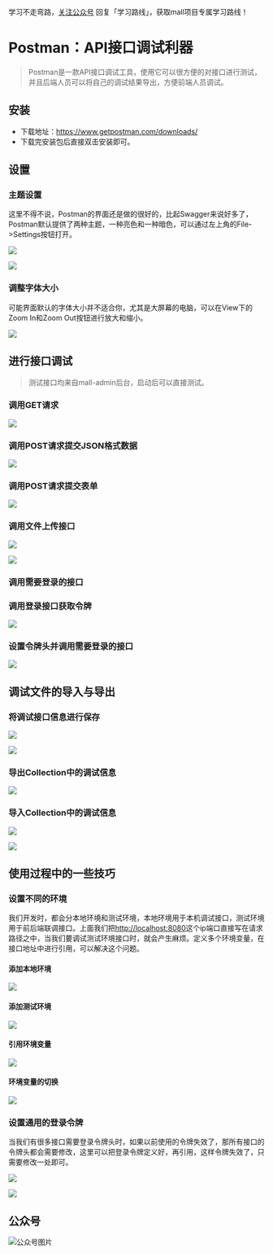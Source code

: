 学习不走弯路，[关注公众号](#公众号) 回复「学习路线」，获取mall项目专属学习路线！

# Postman：API接口调试利器

> Postman是一款API接口调试工具，使用它可以很方便的对接口进行测试，并且后端人员可以将自己的调试结果导出，方便前端人员调试。

## 安装

- 下载地址：https://www.getpostman.com/downloads/
- 下载完安装包后直接双击安装即可。

## 设置

### 主题设置

这里不得不说，Postman的界面还是做的很好的，比起Swagger来说好多了，Postman默认提供了两种主题，一种亮色和一种暗色，可以通过左上角的File->Settings按钮打开。

![](../images/postman_screen_01.png)

![](../images/postman_screen_02.png)

### 调整字体大小

可能界面默认的字体大小并不适合你，尤其是大屏幕的电脑，可以在View下的Zoom In和Zoom Out按钮进行放大和缩小。

![](../images/postman_screen_03.png)

## 进行接口调试

> 测试接口均来自mall-admin后台，启动后可以直接测试。

### 调用GET请求

![](../images/postman_screen_04.png)

### 调用POST请求提交JSON格式数据

![](../images/postman_screen_05.png)

### 调用POST请求提交表单

![](../images/postman_screen_06.png)

### 调用文件上传接口

![](../images/postman_screen_07.png)

![](../images/postman_screen_08.png)

### 调用需要登录的接口

### 调用登录接口获取令牌

![](../images/postman_screen_09.png)

### 设置令牌头并调用需要登录的接口

![](../images/postman_screen_10.png)

## 调试文件的导入与导出

### 将调试接口信息进行保存

![](../images/postman_screen_11.png)

![](../images/postman_screen_12.png)

### 导出Collection中的调试信息

![](../images/postman_screen_17.png)

### 导入Collection中的调试信息

![](../images/postman_screen_18.png)

![](../images/postman_screen_19.png)

## 使用过程中的一些技巧

### 设置不同的环境
我们开发时，都会分本地环境和测试环境，本地环境用于本机调试接口，测试环境用于前后端联调接口。上面我们把[http://localhost:8080](http://localhost:8080)这个ip端口直接写在请求路径之中，当我们要调试测试环境接口时，就会产生麻烦。定义多个环境变量，在接口地址中进行引用，可以解决这个问题。

#### 添加本地环境

![](../images/postman_screen_13.png)

#### 添加测试环境

![](../images/postman_screen_14.png)

#### 引用环境变量

![](../images/postman_screen_15.png)

#### 环境变量的切换

![](../images/postman_screen_16.png)

### 设置通用的登录令牌

当我们有很多接口需要登录令牌头时，如果以前使用的令牌失效了，那所有接口的令牌头都会需要修改，这里可以把登录令牌定义好，再引用，这样令牌失效了，只需要修改一处即可。

![](../images/postman_screen_20.png)

![](../images/postman_screen_21.png)

## 公众号

![公众号图片](http://macro-oss.oss-cn-shenzhen.aliyuncs.com/mall/banner/qrcode_for_macrozheng_258.jpg)

